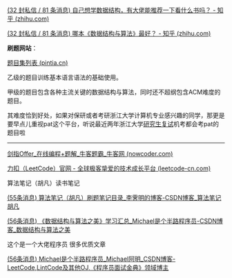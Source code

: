 [(32 封私信 / 81 条消息) 自己想学数据结构，有大佬能推荐一下看什么书吗？ - 知乎 (zhihu.com)](https://www.zhihu.com/question/324033409/answer/688744392)

[(32 封私信 / 81 条消息) 哪本《数据结构与算法》最好？ - 知乎 (zhihu.com)](https://www.zhihu.com/question/21628833/answer/1009791349)



**刷题网站**：

[题目集列表 (pintia.cn)](https://pintia.cn/problem-sets?tab=0) 

乙级的题目训练基本语言语法的基础使用。

甲级的题目包含各种主流关键的数据结构与算法，同时还不超纲包含ACM难度的题目。

其难度恰到好处，如果对保研或者考研浙江大学计算机专业感兴趣的同学，那更是要早点儿重视pat这个平台，听说最近两年浙江大学[研究生复试](https://www.zhihu.com/search?q=研究生复试&search_source=Entity&hybrid_search_source=Entity&hybrid_search_extra={"sourceType"%3A"answer"%2C"sourceId"%3A"1854004998"})机考都会考pat的题目啦

----

[剑指Offer_在线编程+题解_牛客题霸_牛客网 (nowcoder.com)](https://www.nowcoder.com/ta/coding-interviews)



[力扣（LeetCode）官网 - 全球极客挚爱的技术成长平台 (leetcode-cn.com)](https://leetcode-cn.com/)



算法笔记（胡凡）读书笔记

[(55条消息) 算法笔记（胡凡）刷题笔记目录_李霁明的博客-CSDN博客_算法笔记胡凡](https://blog.csdn.net/qq_34767784/article/details/106006308?ops_request_misc=%7B%22request%5Fid%22%3A%22163875339916780264069537%22%2C%22scm%22%3A%2220140713.130102334..%22%7D&request_id=163875339916780264069537&biz_id=0&utm_medium=distribute.pc_search_result.none-task-blog-2~all~top_click~default-1-106006308.first_rank_v2_pc_rank_v29&utm_term=算法笔记&spm=1018.2226.3001.4187)



[(56条消息) 《数据结构与算法之美》学习汇总_Michael是个半路程序员-CSDN博客_数据结构与算法之美](https://blog.csdn.net/qq_21201267/article/details/89459835?ops_request_misc=%7B%22request%5Fid%22%3A%22163884579516780274112198%22%2C%22scm%22%3A%2220140713.130102334.pc%5Fall.%22%7D&request_id=163884579516780274112198&biz_id=0&utm_medium=distribute.pc_search_result.none-task-blog-2~all~first_rank_ecpm_v1~rank_v31_ecpm-5-89459835.first_rank_v2_pc_rank_v29&utm_term=数据结构学习资源&spm=1018.2226.3001.4187)



这个是一个大佬程序员 很多优质文章

[(56条消息) Michael是个半路程序员_Michael阿明_CSDN博客-LeetCode,LintCode及其他OJ,《程序员面试金典》领域博主](https://michael.blog.csdn.net/)